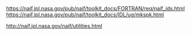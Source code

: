 https://naif.jpl.nasa.gov/pub/naif/toolkit_docs/FORTRAN/req/naif_ids.html
https://naif.jpl.nasa.gov/pub/naif/toolkit_docs/IDL/ug/mkspk.html

http://naif.jpl.nasa.gov/naif/utilities.html


